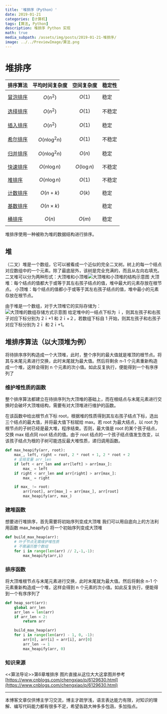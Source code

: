```yaml
---
title: '堆排序（Python）'
date: 2019-01-21
categories: [计算机]
tags: [算法, Python]
description: 堆排序 Python 实现
math: true
media_subpath: /assets/img/posts/2019-01-21-堆排序/
image: ../../PreviewImage/算法.png
---
```


# 堆排序

| 排序算法                                                        | 平均时间复杂度   | 空间复杂度    | 稳定性 |
| --------------------------------------------------------------- | ---------------- | ------------- | ------ |
| [冒泡排序](https://lianzekun.com/posts/冒泡排序.html)           | $$O(n^2)$$       | $$O(1)$$      | 稳定   |
| [选择排序](https://lianzekun.com/posts/选择排序.html)           | $$O(n^2)$$       | $$O(1)$$      | 不稳定 |
| [插入排序](https://lianzekun.com/posts/插入排序和希尔排序.html) | $$O(n^2)$$       | $$O(1)$$      | 稳定   |
| [希尔排序](https://lianzekun.com/posts/插入排序和希尔排序.html) | $$O(n\log^2 n)$$ | $$O(1)$$      | 不稳定 |
| [归并排序](https://lianzekun.com/posts/归并排序.html)           | $$O(n\log^2 n)$$ | $$O(n)$$      | 稳定   |
| [快速排序](https://lianzekun.com/posts/快速排序.html)           | $$O(n\log n)$$   | $$O(\log n)$$ | 不稳定 |
| [堆排序](https://lianzekun.com/posts/堆排序.html)               | $$O(n\log n)$$   | $$O(1)$$      | 不稳定 |
| [计数排序](https://lianzekun.com/posts/线性时间的排序算法.html) | $$O(n+k)$$       | $$O(k)$$      | 稳定   |
| [基数排序](https://lianzekun.com/posts/线性时间的排序算法.html) | $$O(n\times k)$$ |               | 稳定   |
| [桶排序](https://lianzekun.com/posts/线性时间的排序算法.html)   | $$O(n)$$         | $$O(m)$$      | 稳定   |

堆排序使用一种被称为堆的数据结构进行排序。

## 堆

（二叉）堆是一个数组，它可以被看成一个近似的完全二叉树。树上的每一个结点对应数组中的一个元素。除了最底层外，该树是完全充满的，而且从左向右填充。二叉堆可以分为两种形式：大顶堆和小顶堆![大顶堆和小顶堆的结构示意图](20190121175552610.png)
大顶堆：每个结点的值都大于或等于其左右孩子结点的值，堆中最大的元素存放在根节点。
小顶堆：每个结点的值都小于或等于其左右孩子结点的值，堆中最小的元素存放在根节点。

由于堆是一个数组，对于大顶堆它的实际存储为：
![大顶堆的数组存储方式示意图](20190121175813973.png)
给定堆中的一结点下标为 ｉ，则其左孩子和右孩子对应下标分别为 2ｉ+1 和 2ｉ+２，若数组下标自 1 开始，则其左孩子和右孩子对应下标分别为 2ｉ 和 2ｉ+1。

## 堆排序算法（以大顶堆为例）

将待排序序列构造成一个大顶堆，此时，整个序列的最大值就是堆顶的根节点。将其与末尾元素进行交换，此时末尾就为最大值。然后将剩余 n-1 个元素重新构造成一个堆，这样会得到 n 个元素的次小值。如此反复执行，便能得到一个有序序列了

### 维护堆性质的函数

整个排序算法都建立在待排序列为大顶堆的基础上，而在根结点与末尾元素进行交换时会破坏大顶堆结构，需要有对大顶堆进行维护的函数。

在该函数中给出根节点下标 root，根据堆的性质得到其左右孩子结点下标，选出三个结点的最大值，并将最大值下标赋给 max。若 root 为最大结点，以 root 为根节点的子树已经是最大堆，程序结束。否则，最大值是 root 的某个孩子结点，交换 max 结点同 root 结点的值。由于 root 结点的一个孩子结点值发生改变，以该孩子结点为根的子树可能违反最大堆性质，递归调用函数。

```python
def max_heapify(arr, root):
    max_, left, right = root, 2 * root + 1, 2 * root + 2
    # 全局变量 arr_len
    if left < arr_len and arr[left] > arr[max_]:
        max_ = left
    if right < arr_len and arr[right] > arr[max_]:
        max_ = right

    if max_ != root:
        arr[root], arr[max_] = arr[max_], arr[root]
        max_heapify(arr, max_)
```

### 建堆函数

想要进行堆排序，首先需要将初始序列变成大顶堆
我们可以用自底向上的方法利用函数 max_heapify() 将一个初始序列变成大顶堆

```python
def build_max_heap(arr):
    # 叶子节点无需维护堆性质
    # 不需遍历整个数组
    for i in range(len(arr) // 2,-1,-1):
        max_heapify(arr,i)
```

### 排序函数

将大顶堆根节点与末尾元素进行交换，此时末尾就为最大值。然后将剩余 n-1 个元素重新构造成一个堆，这样会得到 n 个元素的次小值。如此反复执行，便能得到一个有序序列了

```python
def heap_sort(arr):
    global arr_len
    arr_len = len(arr)
    if arr_len < 2:
        return arr

    build_max_heap(arr)
    for i in range(len(arr) - 1, 0, -1):
        arr[0], arr[i] = arr[i], arr[0]
        arr_len -= 1
        max_heapify(arr, 0)
```

### 知识来源

<<算法导论>>第6章堆排序
图片直接从这位大大这拿图并参考[https://www.cnblogs.com/chengxiao/p/6129630.html](https://www.cnblogs.com/chengxiao/p/6129630.html)

***

本博客文章仅供博主学习交流，博主才疏学浅，语言表达能力有限，对知识的理解、编写代码能力都有很多不足，希望各路大神多多包涵，多加指点。


